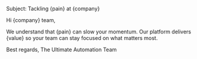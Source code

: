 Subject: Tackling {pain} at {company}

Hi {company} team,

We understand that {pain} can slow your momentum. Our platform delivers {value} so your team can stay focused on what matters most.

Best regards,
The Ultimate Automation Team
